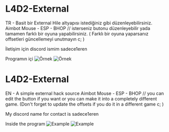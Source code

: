  # L4D2-External
TR - Basit bir External Hile altyapısı istediğiniz gibi düzenleyebilirsiniz.
Aimbot Mouse - ESP - BHOP // isterseniz butonu düzenleyebilir yada tamamen farklı bir oyuna yapabilirsiniz. ( Farklı bir oyuna yaparsanız offsetleri güncellemeyi unutmayın c; )

İletişim için discord ismim sadece1eren

Programın içi
![Örnek](https://media.discordapp.net/attachments/1125523670333407333/1129418210760986654/L4D2.png)
![Örnek](https://media.discordapp.net/attachments/1125523670333407333/1129418211029438576/L4D2-ESP.png)



# L4D2-External
EN - A simple external hack source
Aimbot Mouse - ESP - BHOP // you can edit the button if you want or you can make it into a completely different game. (Don't forget to update the offsets if you do it in a different game c; )

My discord name for contact is sadece1eren

Inside the program
![Example](https://media.discordapp.net/attachments/1125523670333407333/1129418210760986654/L4D2.png)
![Example](https://media.discordapp.net/attachments/1125523670333407333/1129418211029438576/L4D2-ESP.png)
